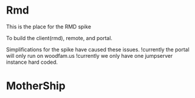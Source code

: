 # Rmd

This is the place for the RMD spike

To build the client(rmd), remote, and portal.



Simplifications for the spike have caused these issues.
!currently the portal will only run on woodfam.us
!currently we only have one jumpserver instance hard coded.
# MotherShip
